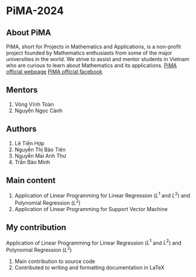 # PiMA-2024

## About PiMA
PiMA, short for Projects in Mathematics and Applications, is a non-profit project founded by Mathematics enthusiasts from some of the major universities in the world. We strive to assist and mentor students in Vietnam who are curious to learn about Mathematics and its applications.
[PiMA official webpage](https://pimavn.github.io)
[PiMA official facebook](https://www.facebook.com/pima.vn)


## Mentors
1. Vòng Vĩnh Toàn
2. Nguyễn Ngọc Cảnh

## Authors
1. Lê Tiến Hợp
2. Nguyễn Thị Bảo Tiên
3. Nguyễn Mai Anh Thư
4. Trần Bảo Minh

## Main content
1. Application of Linear Programming for Linear Regression ($L^1$ and $L^2$) and Polynomial Regression ($L^2$)
2. Application of Linear Programming for Support Vector Machine

## My contribution
Application of Linear Programming for Linear Regression ($L^1$ and $L^2$) and Polynomial Regression ($L^2$)
1. Main contribution to source code
2. Contributed to writing and formatting documentation in LaTeX
